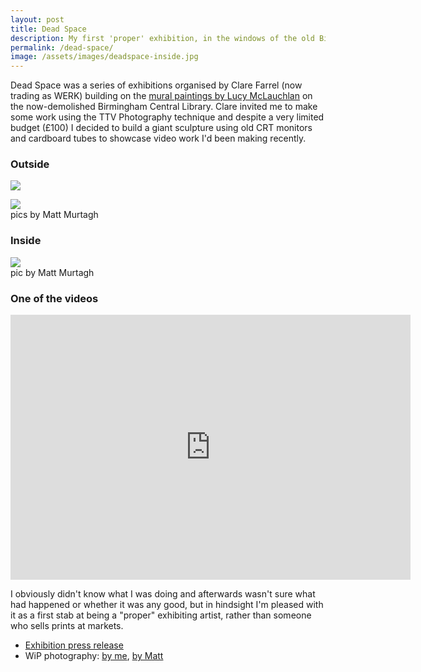 ```yaml
---
layout: post
title: Dead Space
description: My first 'proper' exhibition, in the windows of the old Birmingham Central Library.
permalink: /dead-space/
image: /assets/images/deadspace-inside.jpg
---
```


Dead Space was a series of exhibitions organised by Clare Farrel (now trading as WERK) building on the [mural paintings by Lucy McLauchlan](http://lucy.beat13.co.uk/outside/udhutxk86mifo5fy4eeglk0lrb0uw1) on the now-demolished Birmingham Central Library.  Clare invited me to make some work using the TTV Photography technique and despite a very limited budget (£100) I decided to build a giant sculpture using old CRT monitors and cardboard tubes to showcase video work I'd been making recently. 

### Outside

![](http://art.peteashton.com/assets/images/deadspace-outside.jpg)
  
![](http://art.peteashton.com/assets/images/deadspace-outside-2.jpg)  
pics by Matt Murtagh

### Inside

![](http://art.peteashton.com/assets/images/deadspace-inside.jpg)  
pic by Matt Murtagh

### One of the videos

<iframe src="https://player.vimeo.com/video/23692032" width="640" height="424" frameborder="0" allow="autoplay; fullscreen" allowfullscreen></iframe>

I obviously didn't know what I was doing and afterwards wasn't sure what had happened or whether it was any good, but in hindsight I'm pleased with it as a first stab at being a "proper" exhibiting artist, rather than someone who sells prints at markets. 

- [Exhibition press release](https://www.dropbox.com/s/ae2f409gfrnebus/Pete%20edit%20Untitled_LibraryExhibitions.doc?dl=0)
- WiP photography: [by me](https://www.flickr.com/photos/peteashton/albums/72157626551649992), [by Matt](https://www.dropbox.com/sh/7pftcfiic166mvm/AAC3SJDwT0g2jKHDPTn5rtGIa?dl=0)
